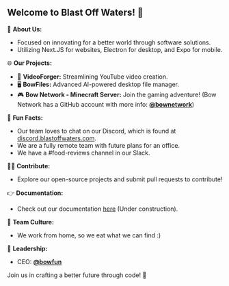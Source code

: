 ## Welcome to Blast Off Waters! 👋

🚀 **About Us:**
- Focused on innovating for a better world through software solutions.
- Utilizing Next.JS for websites, Electron for desktop, and Expo for mobile.

🌐 **Our Projects:**
- 🎥 **VideoForger:** Streamlining YouTube video creation.
- 🖥️ **BowFiles:** Advanced AI-powered desktop file manager.
- 🎮 **Bow Network - Minecraft Server:** Join the gaming adventure! (Bow Network has a GitHub account with more info: [**@bownetwork**](https://github.com/bownetwork))

🎉 **Fun Facts:**
- Our team loves to chat on our Discord, which is found at [discord.blastoffwaters.com](https://discord.blastoffwaters.com).
- We are a fully remote team with future plans for an office.
- We have a #food-reviews channel in our Slack.

👩‍💻 **Contribute:**
- Explore our open-source projects and submit pull requests to contribute!

👉 **Documentation:**
- Check out our documentation [here](https://docs.blastoffwaters.com) (Under construction).

🍿 **Team Culture:**
- We work from home, so we eat what we can find :)

🤵 **Leadership:**
- CEO: [**@bowfun**](https://github.com/bowfun)

Join us in crafting a better future through code! 🌟

